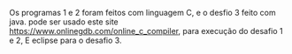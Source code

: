 Os programas 1 e 2 foram feitos com linguagem C, e o desfio 3 feito com java.
pode ser usado este site https://www.onlinegdb.com/online_c_compiler, para execução do desafio 1 e 2, E eclipse para o desafio 3.

